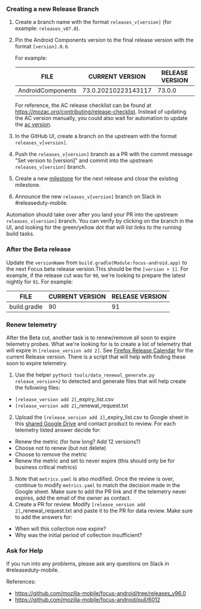 ### Creating a new Release Branch

1. Create a branch name with the format `releases_v[version]` (for example: `releases_v87.0`).
2. Pin the Android Components version to the final release version with the format `[version].0.0`.

   For example:

   | FILE               | CURRENT VERSION    | RELEASE VERSION |
   |--------------------|--------------------|-----------------|
   | AndroidComponents  | 73.0.20210223143117| 73.0.0          |

    For reference, the AC release checklist can be found at https://mozac.org/contributing/release-checklist.
    Instead of updating the AC version manually, you could also wait for automation to update the [ac version](https://github.com/mozilla-mobile/focus-android/actions/workflows/update-ac.yml).

3. In the GitHub UI, create a branch on the upstream with the format `releases_v[version]`.
4. Push the `releases_v[version]` branch as a PR with the commit message "Set version to [version]" and commit into the upstream `releases_v[version]` branch.
6. Create a new [milestone](https://github.com/mozilla-mobile/focus-android/milestones) for the next release and close the existing milestone.
7. Announce the new `releases_v[version]` branch on Slack in #releaseduty-mobile.

Automation should take over after you land your PR into the upstream `releases_v[version]` branch. You can verify by clicking on the branch in the UI, and looking for the green/yellow dot that will list links to the running build tasks.

### After the Beta release

   Update the `versionName` from `build.gradle(Module:focus-android.app)` to the next Focus beta release version.This should be the `[version + 1]`.
   For example, if the release cut was for `90`, we're looking to prepare the latest nightly for `91`.
   For example:

   | FILE               | CURRENT VERSION    | RELEASE VERSION |
   |--------------------|--------------------|-----------------|
   | build.gradle       | 90                 | 91              |

### Renew telemetry

After the Beta cut, another task is to renew/remove all soon to expire telemetry probes. What we're looking for is to create a list of telemetry that will expire in `[release_version add 2]`.  See [Firefox Release Calendar](https://wiki.mozilla.org/Release_Management/Calendar) for the current Release version.  There is a script that will help with finding these soon to expire telemetry.

1. Use the helper `python3 tools/data_renewal_generate.py release_version+2` to detected and generate files that will help create the following files:
 - `[release_version add 2]`_expiry_list.csv
 - `[release_version add 2]`_renewal_request.txt
2. Upload the `[release_version add 2]`_expiry_list.csv to Google sheet in this [shared Google Drive](https://drive.google.com/drive/folders/1_ertMvn59eE9JmN721RqOjW6nNtxq9oS?usp=sharing) and contact product to review.  For each telemetry listed answer decide for:
 - Renew the metric (for how long? Add 12 versions?)
 - Choose not to renew (but not delete)
 - Choose to remove the metric
 - Renew the metric and set to never expire (this should only be for business critical metrics)
3. Note that `metrics.yaml` is also modified.  Once the review is over, continue to modify `metrics.yaml` to match the decision made in the Google sheet.  Make sure to add the PR link and if the telemetry never expires, add the email of the owner as contact.
4. Create a PR for review.  Modify `[release_version add 2]`_renewal_request.txt and paste it to the PR for data review.  Make sure to add the answers for:
 - When will this collection now expire?
 - Why was the initial period of collection insufficient? 


### Ask for Help

If you run into any problems, please ask any questions on Slack in #releaseduty-mobile.

References:
- https://github.com/mozilla-mobile/focus-android/tree/releases_v96.0
- https://github.com/mozilla-mobile/focus-android/pull/6012
